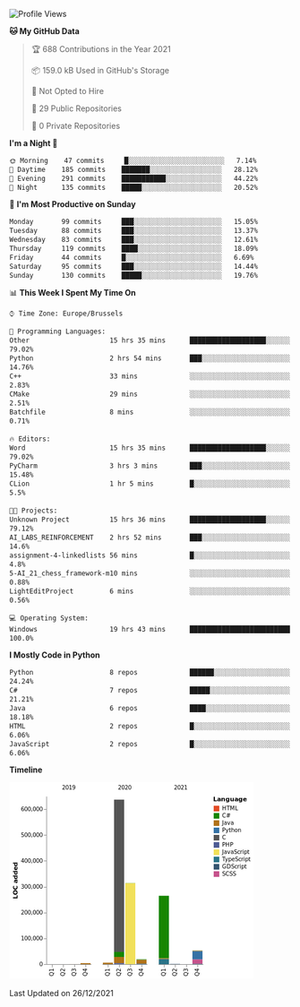 <!--START_SECTION:waka-->
![Profile Views](http://img.shields.io/badge/Profile%20Views-1-blue)

**🐱 My GitHub Data** 

> 🏆 688 Contributions in the Year 2021
 > 
> 📦 159.0 kB Used in GitHub's Storage 
 > 
> 🚫 Not Opted to Hire
 > 
> 📜 29 Public Repositories 
 > 
> 🔑 0 Private Repositories  
 > 
**I'm a Night 🦉** 

```text
🌞 Morning    47 commits     █░░░░░░░░░░░░░░░░░░░░░░░░   7.14% 
🌆 Daytime    185 commits    ███████░░░░░░░░░░░░░░░░░░   28.12% 
🌃 Evening    291 commits    ███████████░░░░░░░░░░░░░░   44.22% 
🌙 Night      135 commits    █████░░░░░░░░░░░░░░░░░░░░   20.52%

```
📅 **I'm Most Productive on Sunday** 

```text
Monday       99 commits     ███░░░░░░░░░░░░░░░░░░░░░░   15.05% 
Tuesday      88 commits     ███░░░░░░░░░░░░░░░░░░░░░░   13.37% 
Wednesday    83 commits     ███░░░░░░░░░░░░░░░░░░░░░░   12.61% 
Thursday     119 commits    ████░░░░░░░░░░░░░░░░░░░░░   18.09% 
Friday       44 commits     █░░░░░░░░░░░░░░░░░░░░░░░░   6.69% 
Saturday     95 commits     ███░░░░░░░░░░░░░░░░░░░░░░   14.44% 
Sunday       130 commits    █████░░░░░░░░░░░░░░░░░░░░   19.76%

```


📊 **This Week I Spent My Time On** 

```text
⌚︎ Time Zone: Europe/Brussels

💬 Programming Languages: 
Other                    15 hrs 35 mins      ███████████████████░░░░░░   79.02% 
Python                   2 hrs 54 mins       ███░░░░░░░░░░░░░░░░░░░░░░   14.76% 
C++                      33 mins             ░░░░░░░░░░░░░░░░░░░░░░░░░   2.83% 
CMake                    29 mins             ░░░░░░░░░░░░░░░░░░░░░░░░░   2.51% 
Batchfile                8 mins              ░░░░░░░░░░░░░░░░░░░░░░░░░   0.71%

🔥 Editors: 
Word                     15 hrs 35 mins      ███████████████████░░░░░░   79.02% 
PyCharm                  3 hrs 3 mins        ███░░░░░░░░░░░░░░░░░░░░░░   15.48% 
CLion                    1 hr 5 mins         █░░░░░░░░░░░░░░░░░░░░░░░░   5.5%

🐱‍💻 Projects: 
Unknown Project          15 hrs 36 mins      ███████████████████░░░░░░   79.12% 
AI_LABS_REINFORCEMENT    2 hrs 52 mins       ███░░░░░░░░░░░░░░░░░░░░░░   14.6% 
assignment-4-linkedlists 56 mins             █░░░░░░░░░░░░░░░░░░░░░░░░   4.8% 
5-AI_21_chess_framework-m10 mins             ░░░░░░░░░░░░░░░░░░░░░░░░░   0.88% 
LightEditProject         6 mins              ░░░░░░░░░░░░░░░░░░░░░░░░░   0.56%

💻 Operating System: 
Windows                  19 hrs 43 mins      █████████████████████████   100.0%

```

**I Mostly Code in Python** 

```text
Python                   8 repos             ██████░░░░░░░░░░░░░░░░░░░   24.24% 
C#                       7 repos             █████░░░░░░░░░░░░░░░░░░░░   21.21% 
Java                     6 repos             ████░░░░░░░░░░░░░░░░░░░░░   18.18% 
HTML                     2 repos             █░░░░░░░░░░░░░░░░░░░░░░░░   6.06% 
JavaScript               2 repos             █░░░░░░░░░░░░░░░░░░░░░░░░   6.06%

```


**Timeline**

![Chart not found](https://raw.githubusercontent.com/Arafa42/Arafa42/main/charts/bar_graph.png) 


 Last Updated on 26/12/2021
<!--END_SECTION:waka-->


<!-- 
[![Hits](https://hits.seeyoufarm.com/api/count/incr/badge.svg?url=https%3A%2F%2Fgithub.com%2FArafa42&count_bg=%23455AF3&title_bg=%23262D3B&icon=github.svg&icon_color=%23588EF7&title=visitors&edge_flat=false)](https://hits.seeyoufarm.com)
 -->
